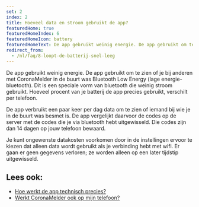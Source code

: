```yaml
---
set: 2
index: 2
title: Hoeveel data en stroom gebruikt de app?
featuredHome: true
featuredHomeIndex: 6
featuredHomeIcon: battery
featuredHomeText: De app gebruikt weinig energie. De app gebruikt om te zien of...
redirect_from: 
  - /nl/faq/8-loopt-de-batterij-snel-leeg
---
```

De app gebruikt weinig energie. De app gebruikt om te zien of je bij anderen met CoronaMelder in de buurt was Bluetooth Low Energy (lage energie-bluetooth). Dit is een speciale vorm van bluetooth die weinig stroom gebruikt. Hoeveel procent van je batterij de app precies gebruikt, verschilt per telefoon.

De app verbruikt een paar keer per dag data om te zien of iemand bij wie je in de buurt was besmet is. De app vergelijkt daarvoor de codes op de server met de codes die je via bluetooth hebt uitgewisseld. Die codes zijn dan 14 dagen op jouw telefoon bewaard.

Je kunt ongewenste datakosten voorkomen door in de instellingen ervoor te kiezen dat alleen data wordt gebruikt als je verbinding hebt met wifi. Er gaan er geen gegevens verloren; ze worden alleen op een later tijdstip uitgewisseld.

## Lees ook:

- [Hoe werkt de app technisch precies?](/{{page.lang}}/faq/2-6-hoe-werkt-de-app-technisch-precies) 
- [Werkt CoronaMelder ook op mijn telefoon?](/{{page.lang}}/faq/1-6-werkt-coronamelder-op-mijn-tel)
